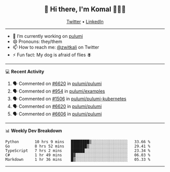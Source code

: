 <h2 align="center"> 👋 Hi there, I'm Komal 🧑🏾‍💻 </h2>
<p align="center">
    <a href="https://twitter.com/zwitkali">Twitter</a> •
    <a href="https://www.linkedin.com/in/komal-ali/">LinkedIn</a>
</p>

--------

- 🔭 I’m currently working on [pulumi](https://github.com/pulumi/pulumi)
- 😄 Pronouns: they/them
- 📫 How to reach me: [@zwitkali](https://twitter.com/zwitkali) on Twitter
- ⚡ Fun fact: My dog is afraid of flies 🪰

--------
💻 **Recent Activity**

<!--START_SECTION:activity-->
1. 🗣 Commented on [#6620](https://github.com/pulumi/pulumi/issues/6620) in [pulumi/pulumi](https://github.com/pulumi/pulumi)
2. 🗣 Commented on [#954](https://github.com/pulumi/examples/issues/954) in [pulumi/examples](https://github.com/pulumi/examples)
3. 🗣 Commented on [#1506](https://github.com/pulumi/pulumi-kubernetes/issues/1506) in [pulumi/pulumi-kubernetes](https://github.com/pulumi/pulumi-kubernetes)
4. 🗣 Commented on [#6620](https://github.com/pulumi/pulumi/issues/6620) in [pulumi/pulumi](https://github.com/pulumi/pulumi)
5. 🗣 Commented on [#6606](https://github.com/pulumi/pulumi/issues/6606) in [pulumi/pulumi](https://github.com/pulumi/pulumi)
<!--END_SECTION:activity-->

--------

📊 **Weekly Dev Breakdown**
<!--START_SECTION:waka-->
```text
Python       10 hrs 9 mins   ████████▒░░░░░░░░░░░░░░░░   33.66 % 
Go           8 hrs 52 mins   ███████▒░░░░░░░░░░░░░░░░░   29.41 % 
TypeScript   7 hrs 2 mins    ██████░░░░░░░░░░░░░░░░░░░   23.34 % 
C#           1 hr 49 mins    █▓░░░░░░░░░░░░░░░░░░░░░░░   06.03 % 
Markdown     1 hr 36 mins    █▒░░░░░░░░░░░░░░░░░░░░░░░   05.33 % 
```
<!--END_SECTION:waka-->

--------
